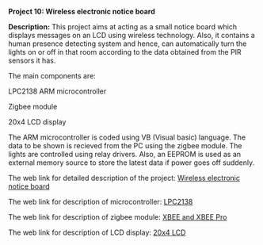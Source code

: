 __Project 10: Wireless electronic notice board__

__Description:__
This project aims at acting as a small notice board which displays messages on an LCD using wireless technology. Also, it contains a human presence detecting system and hence, can automatically turn the lights on or off in that room according to the data obtained from the PIR sensors it has.

The main components are:

LPC2138 ARM microcontroller

Zigbee module

20x4 LCD display

The ARM microcontroller is coded using VB (Visual basic) language. The data to be shown is recieved from the PC using the zigbee module. The lights are controlled using relay drivers. Also, an EEPROM is used as an external memory source to store the latest data if power goes off suddenly.

The web link for detailed description of the project: [Wireless electronic notice board](http://inpressco.com/wp-content/uploads/2014/04/Paper54753-756.pdf)

The web link for description of microcontroller: [LPC2138]()

The web link for description of zigbee module: [XBEE and XBEE Pro]()

The web link for description of LCD display: [20x4 LCD](https://www.vishay.com/docs/37314/lcd020n004l.pdf)

